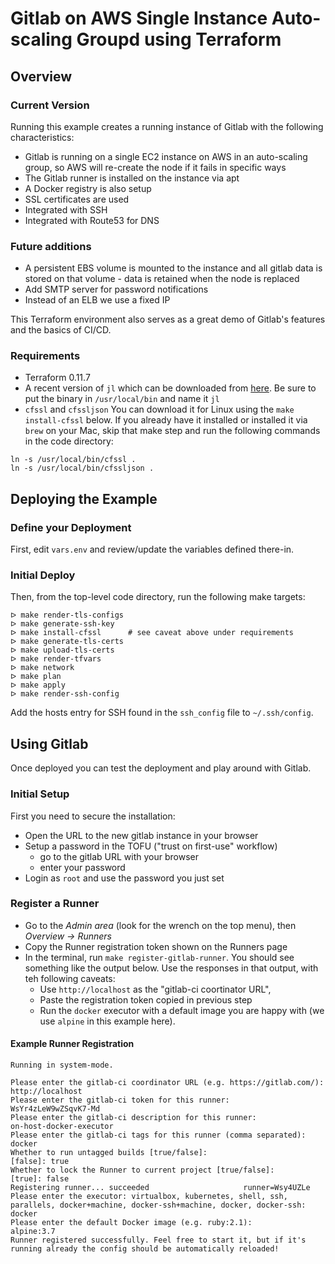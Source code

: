 # Gitlab on AWS Single Instance Auto-scaling Groupd using Terraform

## Overview

### Current Version
Running this example creates a running instance of Gitlab with the following characteristics:

* Gitlab is running on a single EC2 instance on AWS in an auto-scaling group, so AWS will re-create the node if it fails in specific ways
* The Gitlab runner is installed on the instance via apt
* A Docker registry is also setup
* SSL certificates are used
* Integrated with SSH
* Integrated with Route53 for DNS

### Future additions
* A persistent EBS volume is mounted to the instance and all gitlab data is stored on that volume - data is retained when the node is replaced
* Add SMTP server for password notifications
* Instead of an ELB we use a fixed IP

This Terraform environment also serves as a great demo of Gitlab's features and the basics of CI/CD. 

### Requirements
- Terraform 0.11.7
- A recent version of `jl` which can be downloaded from [here](https://github.com/chrisdone/jl/releases). Be sure to put the binary in `/usr/local/bin` and name it `jl`
- `cfssl` and `cfssljson` You can download it for Linux using the `make install-cfssl` below. If you already have it installed or installed it via `brew` on your Mac, skip that make step and run the following commands in the code directory:
```
ln -s /usr/local/bin/cfssl .
ln -s /usr/local/bin/cfssljson .
```

## Deploying the Example

### Define your Deployment
First, edit `vars.env` and review/update the variables defined there-in.

### Initial Deploy
Then, from the top-level code directory, run the following make targets:
```
ᐅ make render-tls-configs
ᐅ make generate-ssh-key
ᐅ make install-cfssl      # see caveat above under requirements
ᐅ make generate-tls-certs
ᐅ make upload-tls-certs
ᐅ make render-tfvars
ᐅ make network
ᐅ make plan
ᐅ make apply
ᐅ make render-ssh-config
```
Add the hosts entry for SSH found in the `ssh_config` file to `~/.ssh/config`.

## Using Gitlab
Once deployed you can test the deployment and play around with Gitlab.

### Initial Setup
First you need to secure the installation:
* Open the URL to the new gitlab instance in your browser
* Setup a password in the TOFU ("trust on first-use" workflow)
    * go to the gitlab URL with your browser
    * enter your password
* Login as `root` and use the password you just set

### Register a Runner
* Go to the *Admin area* (look for the wrench on the top menu), then *Overview -> Runners*
* Copy the Runner registration token shown on the Runners page
* In the terminal, run `make register-gitlab-runner`. You should see something like the output below. Use the responses in that output, with teh following caveats:
    * Use `http://localhost` as the "gitlab-ci coortinator URL", 
    * Paste the registration token copied in previous step
    * Run the `docker` executor with a default image you are happy with (we use `alpine` in this example here).

#### Example Runner Registration
```
Running in system-mode.                            
                                                   
Please enter the gitlab-ci coordinator URL (e.g. https://gitlab.com/):
http://localhost
Please enter the gitlab-ci token for this runner:
WsYr4zLeW9wZSqvK7-Md
Please enter the gitlab-ci description for this runner:
on-host-docker-executor
Please enter the gitlab-ci tags for this runner (comma separated):
docker
Whether to run untagged builds [true/false]:
[false]: true
Whether to lock the Runner to current project [true/false]:
[true]: false
Registering runner... succeeded                     runner=Wsy4UZLe
Please enter the executor: virtualbox, kubernetes, shell, ssh, parallels, docker+machine, docker-ssh+machine, docker, docker-ssh:
docker
Please enter the default Docker image (e.g. ruby:2.1):
alpine:3.7
Runner registered successfully. Feel free to start it, but if it's running already the config should be automatically reloaded! 
```
